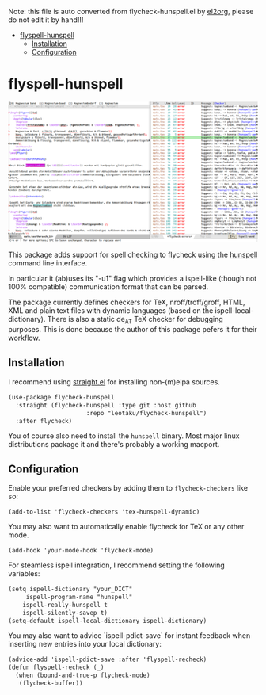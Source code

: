 Note: this file is auto converted from flycheck-hunspell.el by [el2org](https://github.com/tumashu/el2org), please do not edit it by hand!!!

- [flyspell-hunspell](#org2f7e1c4)
  - [Installation](#orge238509)
  - [Configuration](#org0363dc0)


<a id="org2f7e1c4"></a>

# flyspell-hunspell

![flyspell-hunspell in action](screenshot.png)

This package adds support for spell checking to flycheck using the [hunspell](https://hunspell.github.io) command line interface.

In particular it (ab)uses its "-u1" flag which provides a ispell-like (though not 100% compatible) communication format that can be parsed.

The package currently defines checkers for TeX, nroff/troff/groff, HTML, XML and plain text files with dynamic languages (based on the ispell-local-dictionary). There is also a static de<sub>AT</sub> TeX checker for debugging purposes. This is done because the author of this package pefers it for their workflow.


<a id="orge238509"></a>

## Installation

I recommend using [straight.el](https://github.com/raxod502/straight.el) for installing non-(m)elpa sources.

```elisp
(use-package flycheck-hunspell
  :straight (flycheck-hunspell :type git :host github
                      :repo "leotaku/flycheck-hunspell")
  :after flycheck)
```

You of course also need to install the `hunspell` binary. Most major linux distributions package it and there's probably a working macport.


<a id="org0363dc0"></a>

## Configuration

Enable your preferred checkers by adding them to `flycheck-checkers` like so:

```elisp
(add-to-list 'flycheck-checkers 'tex-hunspell-dynamic)
```

You may also want to automatically enable flycheck for TeX or any other mode.

```elisp
(add-hook 'your-mode-hook 'flycheck-mode)
```

For steamless ispell integration, I recommend setting the following variables:

```elisp
(setq ispell-dictionary "your_DICT"
     ispell-program-name "hunspell"
    ispell-really-hunspell t
    ispell-silently-savep t)
(setq-default ispell-local-dictionary ispell-dictionary)
```

You may also want to advice \`ispell-pdict-save\` for instant feedback when inserting new entries into your local dictionary:

```elisp
(advice-add 'ispell-pdict-save :after 'flyspell-recheck)
(defun flyspell-recheck (_)
  (when (bound-and-true-p flycheck-mode)
   (flycheck-buffer))
```
